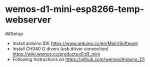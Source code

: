# wemos-d1-mini-esp8266-temp-webserver


##Setup

* Install arduino IDE https://www.arduino.cc/en/Main/Software
* Install CH340 G divers (usb driver connection) https://wiki.wemos.cc/products:d1:d1_mini
* Following Instructions on https://github.com/wemos/Arduino_D1
